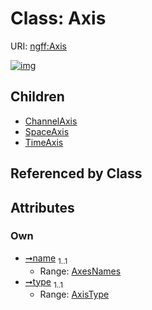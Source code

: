 
# Class: Axis



URI: [ngff:Axis](https://w3id.org/ome/ngff/Axis)


[![img](https://yuml.me/diagram/nofunky;dir:TB/class/[TimeAxis],[SpaceAxis],[ChannelAxis],[Axis&#124;name:AxesNames;type:AxisType]^-[TimeAxis],[Axis]^-[SpaceAxis],[Axis]^-[ChannelAxis])](https://yuml.me/diagram/nofunky;dir:TB/class/[TimeAxis],[SpaceAxis],[ChannelAxis],[Axis&#124;name:AxesNames;type:AxisType]^-[TimeAxis],[Axis]^-[SpaceAxis],[Axis]^-[ChannelAxis])

## Children

 * [ChannelAxis](ChannelAxis.md)
 * [SpaceAxis](SpaceAxis.md)
 * [TimeAxis](TimeAxis.md)

## Referenced by Class


## Attributes


### Own

 * [➞name](axis__name.md)  <sub>1..1</sub>
     * Range: [AxesNames](AxesNames.md)
 * [➞type](axis__type.md)  <sub>1..1</sub>
     * Range: [AxisType](AxisType.md)
